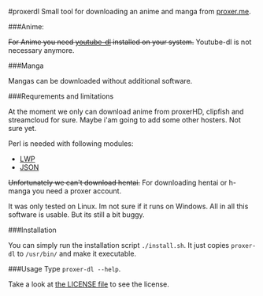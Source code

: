 #proxerdl
Small tool for downloading an anime and manga from [proxer.me](http://proxer.me).

###Anime:

~~For Anime you need [youtube-dl](https://rg3.github.io/youtube-dl/) installed on your system.~~
Youtube-dl is not necessary anymore. 

###Manga

Mangas can be downloaded without additional software.

###Requrements and limitations

At the moment we only can download anime from proxerHD, clipfish and streamcloud for sure.
Maybe i'am going to add some other hosters. Not sure yet.

Perl is needed with following modules:
- [LWP](http://search.cpan.org/~ether/libwww-perl-6.15/lib/LWP.pm)
- [JSON](http://search.cpan.org/~makamaka/JSON-2.90/lib/JSON.pm)

~~Unfortunately we can't download hentai.~~
For downloading hentai or h-manga you need a proxer account.

It was only tested on Linux. Im not sure if it runs on Windows.
All in all this software is usable. But its still a bit buggy.

###Installation

You can simply run the installation script
`./install.sh`.
It just copies `proxer-dl` to `/usr/bin/` and make it executable.

###Usage
Type `proxer-dl --help`.

Take a look at [the LICENSE file](https://github.com/cuechan/proxerdl/blob/master/LICENSE) to see the license.
